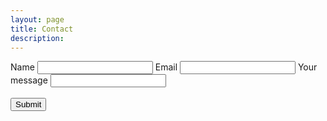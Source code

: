 ```yaml
---
layout: page
title: Contact
description: 
---
```

<section>
	<form action="https://www.enformed.io/weoiss5p" method="POST">
				<div class="form-group">
					<label>Name</label>
					<input name="first_name" type="text" class="form-control"/>
					<label>Email</label>
					<input type="text" name="email" class="form-control" />
					<label>Your message</label>
					<input type="text" name="message" class="form-control"/>
				</div>
				<br>
				<button type="submit" class="btn btn-default">Submit</button>
			</form>
</section>
